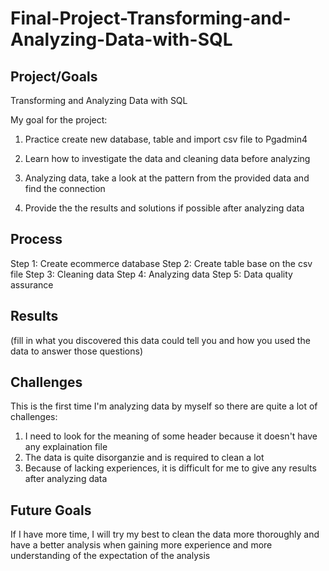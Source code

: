 # Final-Project-Transforming-and-Analyzing-Data-with-SQL

## Project/Goals
Transforming and Analyzing Data with SQL

My goal for the project:

1. Practice create new database, table and import csv file to Pgadmin4

2. Learn how to investigate the data and cleaning data before analyzing

3. Analyzing data, take a look at the pattern from the provided data and find the connection

4. Provide the the results and solutions if possible after analyzing data

## Process
Step 1: Create ecommerce database
Step 2: Create table base on the csv file
Step 3: Cleaning data
Step 4: Analyzing data
Step 5: Data quality assurance
## Results
(fill in what you discovered this data could tell you and how you used the data to answer those questions)

## Challenges 
This is the first time I'm analyzing data by myself so there are quite a lot of challenges:

1. I need to look for the meaning of some header because it doesn't have any explaination file
2. The data is quite disorganzie and is required to clean a lot
3. Because of lacking experiences, it is difficult for me to give any results after analyzing data

## Future Goals
If I have more time, I will try my best to clean the data more thoroughly and have a better analysis when gaining more experience and more understanding of the expectation of the analysis
